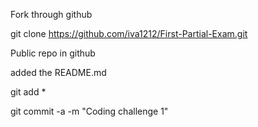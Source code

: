 Fork through github

git clone https://github.com/iva1212/First-Partial-Exam.git

Public repo in github

added the README.md

git add *

git commit -a -m "Coding challenge 1"

